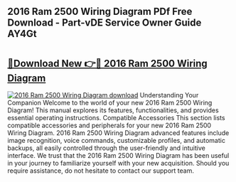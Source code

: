 ## 2016 Ram 2500 Wiring Diagram PDf Free Download - Part-vDE Service Owner Guide AY4Gt

# <h2><a href="http://dfigoio.blite.top/?on=2016+Ram+2500+Wiring+Diagram">🔗Download New 👉🔴 2016 Ram 2500 Wiring Diagram</a></h2>

[![2016 Ram 2500 Wiring Diagram download](https://i.imgur.com/lujVjoI.png)](http://dfigoio.blite.top/?on=2016+Ram+2500+Wiring+Diagram)
Understanding Your Companion Welcome to the world of your new 2016 Ram 2500 Wiring Diagram! This manual explores its features, functionalities, and provides essential operating instructions. Compatible Accessories This section lists compatible accessories and peripherals for your new 2016 Ram 2500 Wiring Diagram. 2016 Ram 2500 Wiring Diagram advanced features include image recognition, voice commands, customizable profiles, and automatic backups, all easily controlled through the user-friendly and intuitive interface. We trust that the 2016 Ram 2500 Wiring Diagram has been useful in your journey to familiarize yourself with your new acquisition. Should you require assistance, do not hesitate to contact our support team.
